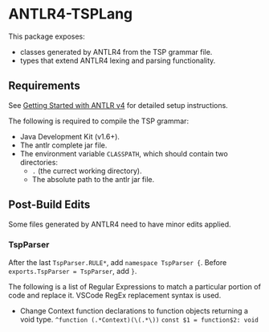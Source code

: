 # ANTLR4-TSPLang

This package exposes:
* classes generated by ANTLR4 from the TSP grammar file.
* types that extend ANTLR4 lexing and parsing functionality.

## Requirements

See [Getting Started with ANTLR v4](https://github.com/antlr/antlr4/blob/master/doc/getting-started.md) for detailed setup instructions.

The following is required to compile the TSP grammar:
* Java Development Kit (v1.6+).
* The antlr complete jar file.
* The environment variable `CLASSPATH`, which should contain two directories:
  * `.` (the currect working directory).
  * The absolute path to the antlr jar file.

## Post-Build Edits

Some files generated by ANTLR4 need to have minor edits applied.

### TspParser

After the last `TspParser.RULE*`, add `namespace TspParser {`. Before `exports.TspParser = TspParser`, add `}`.

The following is a list of Regular Expressions to match a particular portion of code and replace it. VSCode RegEx replacement syntax is used.
* Change Context function declarations to function objects returning a void type.
`^function (.*Context)(\(.*\))`
`const $1 = function$2: void`
<!-- * Comment-out the lines assigning each Context object to the TspParser namespace.
`^(TspParser\.(.*Context) = \2)`
`// $1`
* Tell the TypeScript compiler to ignore Error 2350 ("Only a void function can be called with the 'new' keyword.").
`^(\n(    var localctx = new .*Context))`
`    // @ts-ignore\n$2` -->
